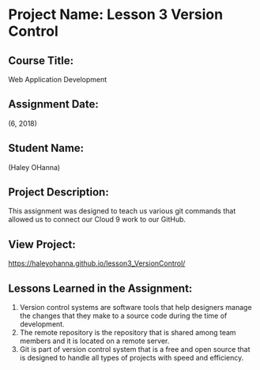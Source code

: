 # Project Name:  Lesson 3 Version Control


## Course Title:
Web Application Development

## Assignment Date:  
(6, 2018)

## Student Name:  
(Haley OHanna)

## Project Description:
This assignment was designed to teach us various git commands that allowed us to connect our Cloud 9 work to our GitHub.

## View Project:
https://haleyohanna.github.io/lesson3_VersionControl/

## Lessons Learned in the Assignment:
1. Version control systems are software tools that help designers manage the changes that they make to a source code during the time of development.
2. The remote repository is the repository that is shared among team members and it is located on a remote server.
3. Git is part of version control system that is a free and open source that is designed to handle all types of projects with speed and efficiency.

